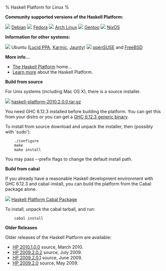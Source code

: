 % Haskell Platform for Linux
%

**Community supported versions of the Haskell Platform:**

![](http://hackage.haskell.org/platform/icons/debian.png) [Debian]
![](http://hackage.haskell.org/platform/icons/fedora.png) [Fedora]
![](http://hackage.haskell.org/platform/icons/arch.png) [Arch Linux]
![](http://hackage.haskell.org/platform/icons/gentoo.png) [Gentoo]
![](http://hackage.haskell.org/platform/icons/nixos.png) [NixOS]

[Debian]: http://packages.debian.org/haskell-platform
[Fedora]: https://admin.fedoraproject.org/pkgdb/acls/name/haskell-platform
[Arch Linux]: http://aur.archlinux.org/packages.php?ID=26279
[Gentoo]: http://www.haskell.org/haskellwiki/Gentoo/HaskellPlatform
[NixOS]: http://hydra.nixos.org/job/nixpkgs/trunk/haskellPackages_ghc6123.haskellPlatform2010200

**Information for other systems:**

![](http://hackage.haskell.org/platform/icons/ubuntu.png) Ubuntu ([Lucid PPA], [Karmic], [Jaunty])
![](http://hackage.haskell.org/platform/icons/opensuse.png) [openSUSE]
and [FreeBSD]

[Jaunty]: http://sitr.us/2009/07/02/how-to-install-haskell-platform-on-ubuntu-jaunty.html
[Karmic]: http://davidsiegel.org/haskell-platform-in-karmic-koala/
[Lucid PPA]: https://launchpad.net/~justinbogner/+archive/haskell-platform
[openSUSE]: https://build.opensuse.org/project/show?project=devel:languages:haskell
[FreeBSD]: http://wiki.freebsd.org/Haskell

**More info...**

* [The Haskell Platform] home...
* [Learn more] about the Haskell Platform.

[The Haskell Platform]: index.html
[Learn more]: contents.html

**Build from source**

For Unix systems (including Mac OS X), there is a source installer.

![](http://hackage.haskell.org/platform/icons/source.png)
<a href="http://hackage.haskell.org/platform/2010.2.0.0/haskell-platform-2010.2.0.0.tar.gz" onClick="javascript: pageTracker._trackPageview('/downloads/source'); ">haskell-platform-2010.2.0.0.tar.gz</a>

You need GHC 6.12.3 installed before building the platform. You can get this from your distro or
you can get a [GHC 6.12.3 generic binary].

[GHC 6.12.3 generic binary]: http://haskell.org/ghc/download_ghc_6_12_3.html#distros

To install from source download and unpack the installer, then (possibly with 'sudo'):

        ./configure
        make
        make install

You may pass --prefix flags to change the default install path.

**Build from cabal**

If you already have a reasonable Haskell development environment with
GHC 6.12.3 and cabal-install, you can build the platform
from the Cabal package alone.

![](http://hackage.haskell.org/platform/icons/cabal.png)
<a href="http://hackage.haskell.org/platform/2010.2.0.0/cabal/haskell-platform-2010.2.0.0.tar.gz" onClick="javascript: pageTracker._trackPageview('/downloads/cabal'); ">Haskell Platform Cabal Package</a>

To install, unpack the cabal tarball, and run:

        cabal install

**Older Releases**

Older releases of the Haskell Platform are available:

* <a id="download" href="http://hackage.haskell.org/platform/2010.1.0.0/haskell-platform-2010.1.0.0.tar.gz" onClick="javascript: pageTracker._trackPageview('/downloads/source/old'); ">HP 2010.1.0.0</a> source, March 2010.
* <a id="download" href="http://hackage.haskell.org/platform/2009.2.0.2/haskell-platform-2009.2.0.2.tar.gz" onClick="javascript: pageTracker._trackPageview('/downloads/source/old'); ">HP 2009.2.0.2</a> source, July 2009.
* <a id="download" href="http://hackage.haskell.org/platform/2009.2.0.1/haskell-platform-2009.2.0.1.tar.gz" onClick="javascript: pageTracker._trackPageview('/downloads/source/old'); ">HP 2009.2.0.1</a> source, June 2009.
* <a id="download" href="http://hackage.haskell.org/platform/2009.2.0/haskell-platform-2009.2.0.tar.gz" onClick="javascript: pageTracker._trackPageview('/downloads/source/old'); ">HP 2009.2.0</a> source, May 2009.

